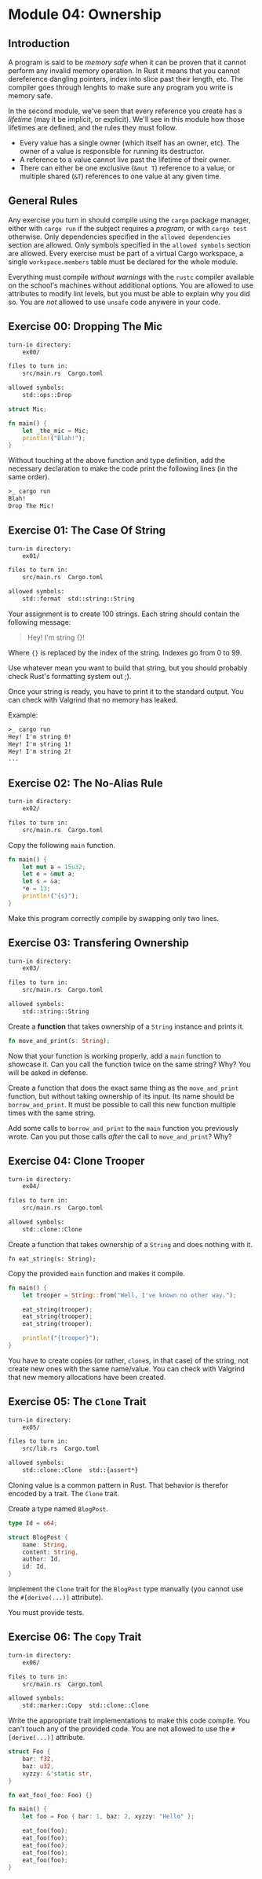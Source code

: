 # Module 04: Ownership

## Introduction

A program is said to be *memory safe* when it can be proven that it cannot perform any invalid
memory operation. In Rust it means that you cannot dereference dangling pointers, index into slice
past their length, etc. The compiler goes through lenghts to make sure any program you write is
memory safe.

In the second module, we've seen that every reference you create has a *lifetime* (may it be
implicit, or explicit). We'll see in this module how those lifetimes are defined, and the rules
they must follow.

* Every value has a single owner (which itself has an owner, etc). The owner of a value is
  responsible for running its destructor.
* A reference to a value cannot live past the lifetime of their owner.
* There can either be one exclusive (`&mut T`) reference to a value, or multiple shared (`&T`)
  references to one value at any given time.

## General Rules

Any exercise you turn in should compile using the `cargo` package manager, either with `cargo run`
if the subject requires a *program*, or with `cargo test` otherwise. Only dependencies specified
in the `allowed dependencies` section are allowed. Only symbols specified in the `allowed symbols`
section are allowed. Every exercise must be part of a virtual Cargo workspace, a single
`workspace.members` table must be declared for the whole module.

Everything must compile *without warnings* with the `rustc` compiler available on the school's
machines without additional options. You are allowed to use attributes to modify lint levels, but
you must be able to explain why you did so. You are *not* allowed to use `unsafe` code anywere in
your code.

## Exercise 00: Dropping The Mic

```txt
turn-in directory:
    ex00/

files to turn in:
    src/main.rs  Cargo.toml

allowed symbols:
    std::ops::Drop
```

```rust
struct Mic;

fn main() {
    let _the_mic = Mic;
    println!("Blah!");
}
```

Without touching at the above function and type definition, add the necessary declaration to make
the code print the following lines (in the same order).

```txt
>_ cargo run
Blah!
Drop The Mic!
```

## Exercise 01: The Case Of String

```txt
turn-in directory:
    ex01/

files to turn in:
    src/main.rs  Cargo.toml

allowed symbols:
    std::format  std::string::String
```

Your assignment is to create 100 strings. Each string should contain the following message:

> Hey! I'm string {}!

Where `{}` is replaced by the index of the string. Indexes go from 0 to 99.

Use whatever mean you want to build that string, but you should probably check Rust's formatting
system out ;).

Once your string is ready, you have to print it to the standard output. You can check with Valgrind
that no memory has leaked.

Example:

```txt
>_ cargo run
Hey! I'm string 0!
Hey! I'm string 1!
Hey! I'm string 2!
...
```

## Exercise 02: The No-Alias Rule

```txt
turn-in directory:
    ex02/

files to turn in:
    src/main.rs  Cargo.toml
```

Copy the following `main` function.

```rust
fn main() {
    let mut a = 15u32;
    let e = &mut a;
    let s = &a;
    *e = 13;
    println!("{s}");
}
```

Make this program correctly compile by swapping only two lines.

## Exercise 03: Transfering Ownership

```txt
turn-in directory:
    ex03/

files to turn in:
    src/main.rs  Cargo.toml

allowed symbols:
    std::string::String
```

Create a **function** that takes ownership of a `String` instance and prints it.

```rust
fn move_and_print(s: String);
```

Now that your function is working properly, add a `main` function to showcase it. Can you call the
function twice on the same string? Why? You will be asked in defense.

Create a function that does the exact same thing as the `move_and_print` function, but without
taking ownership of its input. Its name should be `borrow_and_print`. It must be possible to call
this new function multiple times with the same string.

Add some calls to `borrow_and_print` to the `main` function you previously wrote. Can you put those
calls *after* the call to `move_and_print`? Why?

## Exercise 04: Clone Trooper

```txt
turn-in directory:
    ex04/

files to turn in:
    src/main.rs  Cargo.toml

allowed symbols:
    std::clone::Clone
```

Create a function that takes ownership of a `String` and does nothing with it.

```
fn eat_string(s: String);
```

Copy the provided `main` function and makes it compile.

```rust
fn main() {
    let trooper = String::from("Well, I've known no other way.");

    eat_string(trooper);
    eat_string(trooper);
    eat_string(trooper);

    println!("{trooper}");
}
```

You have to create copies (or rather, `clone`s, in that case) of the string, not create new ones
with the same name/value. You can check with Valgrind that new memory allocations have been
created.

## Exercise 05: The `Clone` Trait

```txt
turn-in directory:
    ex05/

files to turn in:
    src/lib.rs  Cargo.toml

allowed symbols:
    std::clone::Clone  std::{assert*}
```

Cloning value is a common pattern in Rust. That behavior is therefor encoded by a trait. The
`Clone` trait.

Create a type named `BlogPost`.

```rust
type Id = u64;

struct BlogPost {
    name: String,
    content: String,
    author: Id,
    id: Id,
}
```

Implement the `Clone` trait for the `BlogPost` type manually (you cannot use the `#[derive(...)]`
attribute).

You must provide tests.

## Exercise 06: The `Copy` Trait

```txt
turn-in directory:
    ex06/

files to turn in:
    src/main.rs  Cargo.toml

allowed symbols:
    std::marker::Copy  std::clone::Clone
```

Write the appropriate trait implementations to make this code compile. You can't touch any of the
provided code. You are not allowed to use the `#[derive(...)]` attribute.

```rust
struct Foo {
    bar: f32,
    baz: u32,
    xyzzy: &'static str,
}

fn eat_foo(_foo: Foo) {}

fn main() {
    let foo = Foo { bar: 1, baz: 2, xyzzy: "Hello" };

    eat_foo(foo);
    eat_foo(foo);
    eat_foo(foo);
    eat_foo(foo);
    eat_foo(foo);
}
```
